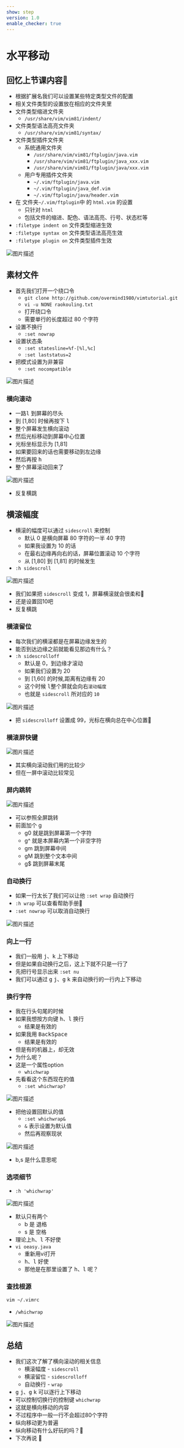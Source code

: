 ```yaml
---
show: step
version: 1.0
enable_checker: true
---
```


# 水平移动

## 回忆上节课内容🤔


- 根据扩展名我们可以设置某些特定类型文件的配置
- 相关文件类型的设置放在相应的文件夹里
- 文件类型缩进文件夹
	- `/usr/share/vim/vim81/indent/`
- 文件类型语法高亮文件夹
	- `/usr/share/vim/vim81/syntax/`
- 文件类型插件文件夹
	- 系统通用文件夹
		- `/usr/share/vim/vim81/ftplugin/java.vim`
		- `/usr/share/vim/vim81/ftplugin/java_xxx.vim`
		- `/usr/share/vim/vim81/ftplugin/java/xxx.vim`
	- 用户专用插件文件夹
		- `~/.vim/ftplugin/java.vim`
		- `~/.vim/ftplugin/java_def.vim`
		- `~/.vim/ftplugin/java/header.vim` 
- 在 文件夹`~/.vim/ftplugin`中 的 `html.vim` 的设置
	- 只针对 `html` 
	- 包括文件的缩进、配色、语法高亮、行号、状态栏等
- `:filetype indent on` 文件类型缩进生效
- `:filetype syntax on` 文件类型语法高亮生效
- `:filetype plugin on` 文件类型插件生效

![图片描述](https://doc.shiyanlou.com/courses/uid1190679-20210805-1628161602098)

## 素材文件
- 首先我们打开一个绕口令
	- `git clone http://github.com/overmind1980/vimtutorial.git`
	- `vi -u NONE raokouling.txt`
	- 打开绕口令
	- 需要单行的长度超过 80 个字符
- 设置不换行 
	- `:set nowrap`
- 设置状态条
	- `:set statesline=%f-[%l,%c]`
	- `:set laststatus=2`
- 把模式设置为非兼容 
	- `:set nocompatible`

![图片描述](https://doc.shiyanlou.com/courses/uid1190679-20201001-1601551908235)

### 横向滚动

- 一路<kbd>l</kbd> 到屏幕的尽头 
- 到 [1,80] 时候再按下 <kbd>l</kbd>
- 整个屏幕发生横向滚动
- 然后光标移动到屏幕中心位置
- 光标坐标显示为 [1,81]
- 如果要回来的话也需要移动到左边缘
- 然后再按 <kbd>h️</kbd>
- 整个屏幕滚动回来了

![图片描述](https://doc.shiyanlou.com/courses/uid1190679-20201001-1601552578738)

- 反复横跳

## 横滚幅度

- 横滚的幅度可以通过 `sidescroll` 来控制
	- 默认 0 是横向屏幕 80 字符的一半 40 字符
	- 如果我设置为 10 的话
	- 在最右边缘再向右的话，屏幕位置滚动 10 个字符
	- 从 [1,80] 到 [1,81] 的时候发生
- `:h sidescroll` 

![图片描述](https://doc.shiyanlou.com/courses/uid1190679-20201001-1601553429958)

- 我们如果把 `sidescroll` 变成 1，屏幕横滚就会很柔和🤪
- 还是设置回10吧
- 反复横跳

### 横滚留位

- 每次我们的横滚都是在屏幕边缘发生的
- 能否到达边缘之前就能看见那边有什么？
- `:h sidescrolloff`
	- 默认是 0，到边缘才滚动
	- 如果我们设置为 20
	- 到 [1,60] 的时候,距离有边缘有 20
	- 这个时候 <kbd>l️</kbd >整个屏就会向右`滚动幅度`
	- 也就是 `sidescroll` 所对应的 `10`

![图片描述](https://doc.shiyanlou.com/courses/uid1190679-20201001-1601553980527)

- 把 `sidescrolloff` 设置成 99，光标在横向总在中心位置🤪

### 横滚屏快键

![图片描述](https://doc.shiyanlou.com/courses/uid1190679-20210728-1627437058514)

- 其实横向滚动我们用的比较少
- 但在一屏中滚动比较常见

### 屏内跳转

![图片描述](https://doc.shiyanlou.com/courses/uid1190679-20210728-1627437792270)

- 可以参照全屏跳转
- 前面加个 g
  - g0 就是跳到屏幕第一个字符
  - g^ 就是本屏幕内第一个非空字符
  - gm 跳到屏幕中间
  - gM 跳到整个文本中间
  - g$ 跳到屏幕末尾

### 自动换行

- 如果一行太长了我们可以让他 `:set wrap` 自动换行
- `:h wrap` 可以查看帮助手册📕
- `:set nowrap` 可以取消自动换行

![图片描述](https://doc.shiyanlou.com/courses/uid1190679-20201001-1601554594364)

### 向上一行

- 我们一般用 <kbd>j</kbd>、<kbd>k</kbd> 上下移动
- 但是如果自动换行之后，这上下就不只是一行了
- 先把行号显示出来 `:set nu`
- 我们可以通过 <kbd>g</kbd> <kbd>j</kbd>、<kbd>g</kbd> <kbd>k</kbd> 来自动换行的一行内上下移动

### 换行字符

- 我在行头句尾的时候
- 如果我想按方向键 <kbd>h</kbd>、<kbd>l</kbd> 换行
  - 结果是有效的
- 如果我用 <kbd>BackSpace</kbd>
	- 结果是有效的
- 但是有的机器上，却无效
- 为什么呢？
- 这是一个属性option
  - `whichwrap`
- 先看看这个东西现在的值
  - `:set whichwrap?`

![图片描述](https://doc.shiyanlou.com/courses/uid1190679-20210709-1625798020232)

- 把他设置回默认的值
  - `:set whichwrap&`
  - `&` 表示设置为默认值
  - 然后再观察现状

![图片描述](https://doc.shiyanlou.com/courses/uid1190679-20210709-1625798110533)

- b,s 是什么意思呢

### 选项细节

- `:h 'whichwrap'`

![图片描述](https://doc.shiyanlou.com/courses/uid1190679-20210709-1625798203804)

- 默认只有两个
	- b 是 <BackSpace> 退格
	- s 是 <Space> 空格
- 理论上<kbd>h</kbd>、<kbd>l</kbd> 不好使
- `vi oeasy.java`
	- 重新用vi打开
	- <kbd>h</kbd>、<kbd>l</kbd> 好使
	- 那他是在那里设置了 <kbd>h</kbd>、<kbd>l</kbd> 呢？

### 查找根源

```bash
vim ~/.vimrc
```

- `/whichwrap`

![图片描述](https://doc.shiyanlou.com/courses/uid1190679-20210709-1625798445526)


## 总结

- 我们这次了解了横向滚动的相关信息
	- 横滚幅度 - `sidescroll`
	- 横滚留位 - `sidescrolloff`
	- 自动换行 - `wrap`
- <kbd>g</kbd> <kbd>j</kbd>、<kbd>g</kbd> <kbd>k</kbd> 可以逐行上下移动
- 可以控制切换行的控制键 `whichwrap`
- 这就是横向移动的内容
- 不过程序中一般一行不会超过80个字符
- 纵向移动更为普遍
- 纵向移动有什么好玩的吗？🤔
- 下次再说 👋






